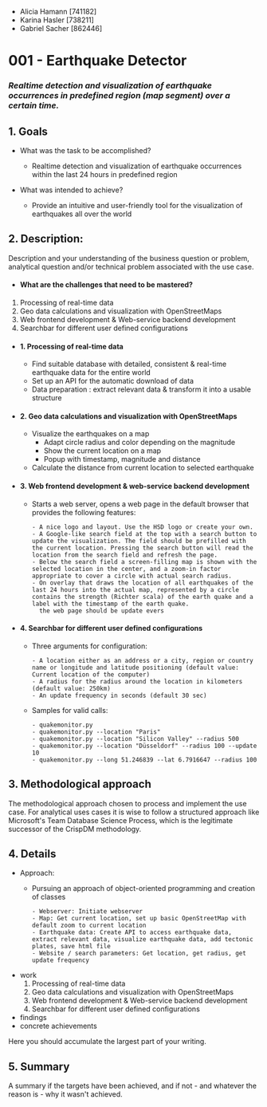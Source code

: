 - Alicia Hamann [741182]
- Karina Hasler [738211]
- Gabriel Sacher [862446]


# 001 - Earthquake Detector
### *Realtime detection and visualization of earthquake occurrences in predefined region (map segment) over a certain time.*

## 1. Goals

- What was the task to be accomplished?
  - Realtime detection and visualization of earthquake occurrences within the last 24 hours in predefined region

- What was intended to achieve?
  - Provide an intuitive and user-friendly tool for the visualization of earthquakes all over the world
  

## 2. Description:

Description and your understanding of the business question or problem, analytical question and/or technical problem associated with the use case.

- #### What are the challenges that need to be mastered?
1. Processing of real-time data 
2. Geo data calculations and visualization with OpenStreetMaps
3. Web frontend development & Web-service backend development
4. Searchbar for different user defined configurations 
    
- #### 1. Processing of real-time data
  - Find suitable database with detailed, consistent & real-time earthquake data for the entire world
  - Set up an API for the automatic download of data
  - Data preparation : extract relevant data & transform it into a usable structure
  
- #### 2. Geo data calculations and visualization with OpenStreetMaps
  - Visualize the earthquakes on a map 
      - Adapt circle radius and color depending on the magnitude
      - Show the current location on a map
      - Popup with timestamp, magnitude and distance
  - Calculate the distance from current location to selected earthquake
  
- #### 3. Web frontend development & web-service backend development
  - Starts a web server, opens a web page in the default browser that provides the following features:
    
        - A nice logo and layout. Use the HSD logo or create your own. 
        - A Google-like search field at the top with a search button to update the visualization. The field should be prefilled with the current location. Pressing the search button will read the location from the search field and refresh the page.
        - Below the search field a screen-filling map is shown with the selected location in the center, and a zoom-in factor appropriate to cover a circle with actual search radius.
        - On overlay that draws the location of all earthquakes of the last 24 hours into the actual map, represented by a circle contains the strength (Richter scala) of the earth quake and a label with the timestamp of the earth quake.
          the web page should be update evers
  
- #### 4. Searchbar for different user defined configurations 
  - Three arguments for configuration: 
  
        - A location either as an address or a city, region or country name or longitude and latitude positioning (default value: Current location of the computer)
        - A radius for the radius around the location in kilometers (default value: 250km)
        - An update frequency in seconds (default 30 sec)
    
  - Samples for valid calls:

        - quakemonitor.py
        - quakemonitor.py --location "Paris"
        - quakemonitor.py --location "Silicon Valley" --radius 500  
        - quakemonitor.py --location "Düsseldorf" --radius 100 --update 10
        - quakemonitor.py --long 51.246839 --lat 6.7916647 --radius 100

## 3. Methodological approach

The methodological approach chosen to process and implement the use case.
For analytical uses cases it is wise to follow a structured approach like Microsoft's Team Database Science Process, which is the legitimate successor of the CrispDM methodology.

## 4. Details

- Approach:
  - Pursuing an approach of object-oriented programming and creation of classes
    
        - Webserver: Initiate webserver
        - Map: Get current location, set up basic OpenStreetMap with default zoom to current location
        - Earthquake data: Create API to access earthquake data, extract relevant data, visualize earthquake data, add tectonic plates, save html file
        - Website / search parameters: Get location, get radius, get update frequency
- work
  1. Processing of real-time data 
  2. Geo data calculations and visualization with OpenStreetMaps
  3. Web frontend development & Web-service backend development
  4. Searchbar for different user defined configurations 
- findings
- concrete achievements

Here you should accumulate the largest part of your writing.

## 5. Summary 
A summary if the targets have been achieved, and if not - and whatever the reason is - why it wasn't achieved.
